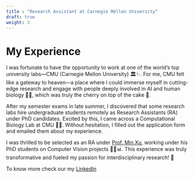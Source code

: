 ```yaml
---
title : "Research Assistant at Carnegie Mellon University"
draft: true
weight: 3
---
```


# My Experience

I was fortunate to have the opportunity to work at one of the world’s top university labs—CMU (Carnegie Mellon University) 🏛️✨. For me, CMU felt like a gateway to heaven—a place where I could immerse myself in cutting-edge research and engage with people deeply involved in AI and human biology 🧠🤖, which was truly the cherry on top of the cake 🍰.

After my semester exams in late summer, I discovered that some research labs hire undergraduate students remotely as Research Assistants (RA) under PhD candidates. Excited by this, I came across a Computational Biology Lab at CMU 🧬🔬. Without hesitation, I filled out the application form and emailed them about my experience.

I was thrilled to be selected as an RA under [Prof. Min Xu](https://cbd.cmu.edu/people/xu.html), working under his PhD students on Computer Vision projects 👨‍💻📊. This experience was truly transformative and fueled my passion for interdisciplinary research! 🚀

To know more check our my [LinkedIn](https://www.linkedin.com/in/anurag-sharma-o7xd/) 
